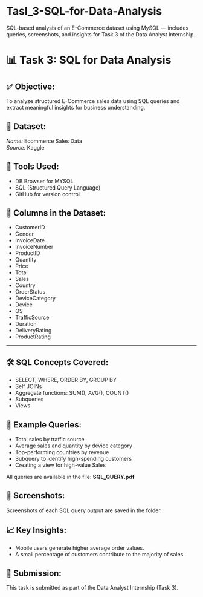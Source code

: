 # Tasl_3-SQL-for-Data-Analysis
SQL-based analysis of an E-Commerce dataset using MySQL — includes queries, screenshots, and insights for Task 3 of the Data Analyst Internship.

# 📊 Task 3: SQL for Data Analysis

## ✅ Objective:
To analyze structured E-Commerce sales data using SQL queries and extract meaningful insights for business understanding.

## 📁 Dataset:
*Name:* Ecommerce Sales Data  
*Source:* Kaggle  

## 🧰 Tools Used:
- DB Browser for MYSQL
- SQL (Structured Query Language)
- GitHub for version control

## 📌 Columns in the Dataset:
- CustomerID
- Gender
- InvoiceDate
- InvoiceNumber
- ProductID
- Quantity
- Price
- Total
- Sales
- Country
- OrderStatus
- DeviceCategory
- Device
- OS
- TrafficSource
- Duration
- DeliveryRating
- ProductRating

---

## 🛠 SQL Concepts Covered:
- SELECT, WHERE, ORDER BY, GROUP BY
- Self JOINs 
- Aggregate functions: SUM(), AVG(), COUNT()
- Subqueries
- Views

## 🧪 Example Queries:
- Total sales by traffic source
- Average sales and quantity by device category
- Top-performing countries by revenue
- Subquery to identify high-spending customers
- Creating a view for high-value Sales

All queries are available in the file: **SQL_QUERY.pdf**

## 📸 Screenshots:
Screenshots of each SQL query output are saved in the  folder.

## 📈 Key Insights:
- Mobile users generate higher average order values.
- A small percentage of customers contribute to the majority of sales.

## 🔗 Submission:
This task is submitted as part of the Data Analyst Internship (Task 3).  

